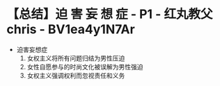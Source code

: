 # 【总结】迫 害 妄 想 症 - P1 - 红丸教父chris - BV1ea4y1N7Ar

-   迫害妄想症
    1.  女权主义将所有问题归结为男性压迫
    2.  女性自愿参与的时尚文化被误解为男性强迫
    3.  女权主义强调权利而忽视责任和义务